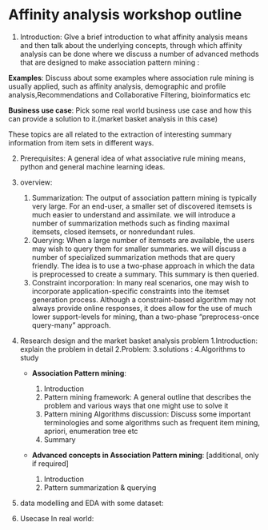 #  Affinity analysis workshop outline
1. Introduction: 
GIve a brief introduction to what affinity analysis means and then talk about the underlying concepts, through which affinity analysis can be done where  we discuss a number of advanced methods that are designed to make association pattern mining :  

**Examples**: Discuss about some examples where association rule mining is usually applied, such as affinity analysis, demographic and profile analysis,Recommendations and Collaborative Filtering, bioinformatics etc

**Business use case**: Pick some real world business use case and how this can  provide a solution to it.(market basket analysis in this case)
	

These topics are all related to the extraction of interesting summary information from item sets in different ways.

2. Prerequisites:
A general idea of what associative rule mining means, python and general machine learning ideas.

3. overview:
	1. Summarization: The output of association pattern mining is typically very large. For an end-user, a smaller set of discovered itemsets is much easier to understand and assimilate. we will introduce a number of summarization methods such as finding maximal itemsets, closed itemsets, or nonredundant rules.
	2. Querying: When a large number of itemsets are available, the users may wish to query them for smaller summaries. we will discuss a number of specialized summarization methods that are query friendly. The idea is to use a two-phase approach in which the data is preprocessed to create a summary. This summary is then queried.
	3. Constraint incorporation: In many real scenarios, one may wish to incorporate application-specific constraints into the itemset generation process. Although a constraint-based algorithm may not always provide online responses, it does allow for the use of much lower support-levels for mining, than a two-phase “preprocess-once query-many” approach.
	
4. Research design and the market basket analysis problem
  1.Introduction: explain the problem in detail
  2.Problem: 
  3.solutions :
  4.Algorithms to study
	-  **Association Pattern mining**: 

 		1. Introduction
		2. Pattern mining framework: 
		A general outline that describes the problem and various ways that one might use to solve it
		3. Pattern mining Algorithms discussion:
	Discuss some important terminologies and some algorithms such as frequent item mining, apriori, enumeration tree etc
		4. Summary
	
	-  **Advanced concepts in Association Pattern mining**: [additional, only if required]

		1. Introduction 
		2. Pattern summarization & querying
		
5. data modelling and EDA with some dataset:
6. Usecase In real world: